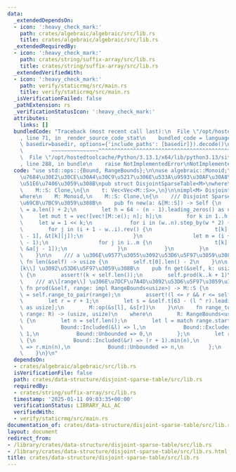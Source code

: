 ```yaml
---
data:
  _extendedDependsOn:
  - icon: ':heavy_check_mark:'
    path: crates/algebraic/algebraic/src/lib.rs
    title: crates/algebraic/algebraic/src/lib.rs
  _extendedRequiredBy:
  - icon: ':heavy_check_mark:'
    path: crates/string/suffix-array/src/lib.rs
    title: crates/string/suffix-array/src/lib.rs
  _extendedVerifiedWith:
  - icon: ':heavy_check_mark:'
    path: verify/staticrmq/src/main.rs
    title: verify/staticrmq/src/main.rs
  _isVerificationFailed: false
  _pathExtension: rs
  _verificationStatusIcon: ':heavy_check_mark:'
  attributes:
    links: []
  bundledCode: "Traceback (most recent call last):\n  File \"/opt/hostedtoolcache/Python/3.13.1/x64/lib/python3.13/site-packages/onlinejudge_verify/documentation/build.py\"\
    , line 71, in _render_source_code_stat\n    bundled_code = language.bundle(stat.path,\
    \ basedir=basedir, options={'include_paths': [basedir]}).decode()\n          \
    \         ~~~~~~~~~~~~~~~^^^^^^^^^^^^^^^^^^^^^^^^^^^^^^^^^^^^^^^^^^^^^^^^^^^^^^^^^^^^^^^^^^\n\
    \  File \"/opt/hostedtoolcache/Python/3.13.1/x64/lib/python3.13/site-packages/onlinejudge_verify/languages/rust.py\"\
    , line 288, in bundle\n    raise NotImplementedError\nNotImplementedError\n"
  code: "use std::ops::{Bound, RangeBounds};\n\nuse algebraic::Monoid;\n\n/// \u9759\
    \u7684\u30E2\u30CE\u30A4\u30C9\u5217\u306E\u533A\u9593\u30AF\u30A8\u30EA\u3092\
    \u51E6\u7406\u3059\u308B\npub struct DisjointSparseTable<M>\nwhere\n    M: Monoid,\n\
    \    M::S: Clone,\n{\n    t: Vec<Vec<M::S>>,\n}\n\nimpl<M> DisjointSparseTable<M>\n\
    where\n    M: Monoid,\n    M::S: Clone,\n{\n    /// Disjoint Sparse Table \u3092\
    \u69CB\u7BC9\u3059\u308B\n    pub fn new(a: &[M::S]) -> Self {\n        let n\
    \ = a.len() + 2;\n        let h = 64 - (n - 1).leading_zeros() as usize;\n   \
    \     let mut t = vec![vec![M::e(); n]; h];\n        for k in 1..h {\n       \
    \     let w = 1 << k;\n            for i in (w..n).step_by(w * 2) {\n        \
    \        for j in (i + 1 - w..i).rev() {\n                    t[k][j - 1] = M::op(&a[j\
    \ - 1], &t[k][j]);\n                }\n                let m = (i + w - 1).min(n\
    \ - 1);\n                for j in i..m {\n                    t[k][j + 1] = M::op(&t[k][j],\
    \ &a[j - 1]);\n                }\n            }\n        }\n        Self { t }\n\
    \    }\n\n    /// a \u306E\u9577\u3055\u3092\u53D6\u5F97\u3059\u308B\n    pub\
    \ fn len(&self) -> usize {\n        self.t[0].len() - 2\n    }\n\n    /// a\\\
    [k\\] \u3092\u53D6\u5F97\u3059\u308B\n    pub fn get(&self, k: usize) -> M::S\
    \ {\n        assert!(k < self.len());\n        self.prod(k..k + 1)\n    }\n\n\
    \    /// a\\[range\\] \u306E\u7DCF\u7A4D\u3092\u53D6\u5F97\u3059\u308B\n    pub\
    \ fn prod(&self, range: impl RangeBounds<usize>) -> M::S {\n        let (l, r)\
    \ = self.range_to_pair(range);\n        assert!(l <= r && r <= self.len());\n\
    \        let r = r + 1;\n        let s = &self.t[63 - (l ^ r).leading_zeros()\
    \ as usize];\n        M::op(&s[l], &s[r])\n    }\n\n    fn range_to_pair<R>(&self,\
    \ range: R) -> (usize, usize)\n    where\n        R: RangeBounds<usize>,\n   \
    \ {\n        let n = self.len();\n        let l = match range.start_bound() {\n\
    \            Bound::Included(&l) => l,\n            Bound::Excluded(&l) => l +\
    \ 1,\n            Bound::Unbounded => 0,\n        };\n        let r = match range.end_bound()\
    \ {\n            Bound::Included(&r) => (r + 1).min(n),\n            Bound::Excluded(&r)\
    \ => r.min(n),\n            Bound::Unbounded => n,\n        };\n        (l, r)\n\
    \    }\n}\n"
  dependsOn:
  - crates/algebraic/algebraic/src/lib.rs
  isVerificationFile: false
  path: crates/data-structure/disjoint-sparse-table/src/lib.rs
  requiredBy:
  - crates/string/suffix-array/src/lib.rs
  timestamp: '2025-01-11 09:03:35+00:00'
  verificationStatus: LIBRARY_ALL_AC
  verifiedWith:
  - verify/staticrmq/src/main.rs
documentation_of: crates/data-structure/disjoint-sparse-table/src/lib.rs
layout: document
redirect_from:
- /library/crates/data-structure/disjoint-sparse-table/src/lib.rs
- /library/crates/data-structure/disjoint-sparse-table/src/lib.rs.html
title: crates/data-structure/disjoint-sparse-table/src/lib.rs
---
```


